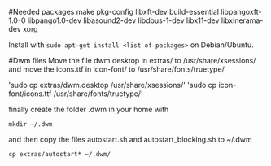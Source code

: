 #Needed packages
make pkg-config libxft-dev build-essential libpangoxft-1.0-0 libpango1.0-dev libasound2-dev libdbus-1-dev libx11-dev libxinerama-dev xorg

Install with `sudo apt-get install <list of packages>` on Debian/Ubuntu.

#Dwm files
Move the file dwm.desktop in extras/ to /usr/share/xsessions/
and move the icons.ttf in icon-font/ to /usr/share/fonts/truetype/

'sudo cp extras/dwm.desktop /usr/share/xsessions/'
'sudo cp icon-font/icons.ttf /usr/share/fonts/truetype/'

finally create the folder .dwm in your home with

`mkdir ~/.dwm`

and then copy the files autostart.sh and autostart_blocking.sh to ~/.dwm

`cp extras/autostart* ~/.dwm/`

